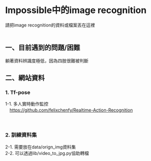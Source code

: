 # Impossible中的image recognition
請把image recognition的資料或檔案丟在這裡<br>
<br>
## 一、目前遇到的問題/困難
躺著資料辨識度極低，因為四肢很難被判斷

## 二、網站資料
### 1. Tf-pose
1-1. 多人實時動作監控<br>
　https://github.com/felixchenfy/Realtime-Action-Recognition<br>
<br>
<br>
### 2. 訓練資料集 
2-1. 需要放在data/orign_img資料集<br>
2-2. 可以透過lib/video_to_jpg.py協助轉檔<br>
　
	
